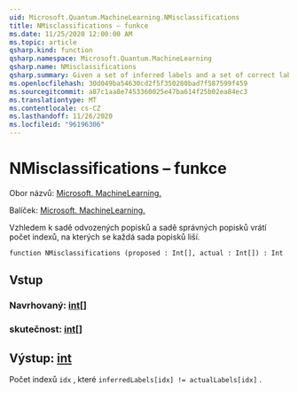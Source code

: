 ```yaml
---
uid: Microsoft.Quantum.MachineLearning.NMisclassifications
title: NMisclassifications – funkce
ms.date: 11/25/2020 12:00:00 AM
ms.topic: article
qsharp.kind: function
qsharp.namespace: Microsoft.Quantum.MachineLearning
qsharp.name: NMisclassifications
qsharp.summary: Given a set of inferred labels and a set of correct labels, returns the number of indices at which each set of labels differ.
ms.openlocfilehash: 30d049ba54630cd2f5f350280bad7f587599f459
ms.sourcegitcommit: a87c1aa8e7453360025e47ba614f25b02ea84ec3
ms.translationtype: MT
ms.contentlocale: cs-CZ
ms.lasthandoff: 11/26/2020
ms.locfileid: "96196306"
---
```

# <a name="nmisclassifications-function"></a>NMisclassifications – funkce

Obor názvů: [Microsoft. MachineLearning.](xref:Microsoft.Quantum.MachineLearning)

Balíček: [Microsoft. MachineLearning.](https://nuget.org/packages/Microsoft.Quantum.MachineLearning)


Vzhledem k sadě odvozených popisků a sadě správných popisků vrátí počet indexů, na kterých se každá sada popisků liší.

```qsharp
function NMisclassifications (proposed : Int[], actual : Int[]) : Int
```


## <a name="input"></a>Vstup

### <a name="proposed--int"></a>Navrhovaný: [int](xref:microsoft.quantum.lang-ref.int)[]




### <a name="actual--int"></a>skutečnost: [int](xref:microsoft.quantum.lang-ref.int)[]





## <a name="output--int"></a>Výstup: [int](xref:microsoft.quantum.lang-ref.int)

Počet indexů `idx` , které `inferredLabels[idx] != actualLabels[idx]` .